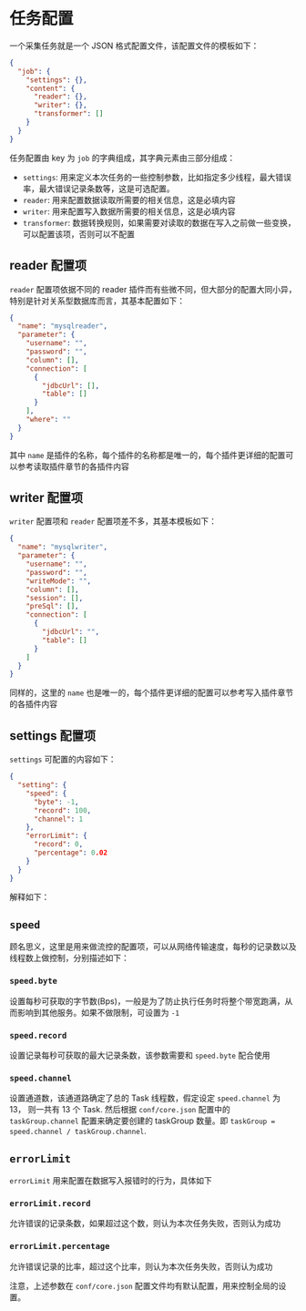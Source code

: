 # 任务配置

一个采集任务就是一个 JSON 格式配置文件，该配置文件的模板如下：

```json
{
  "job": {
    "settings": {},
    "content": {
      "reader": {},
      "writer": {},
      "transformer": []
    }
  }
}
```

任务配置由 key 为 `job` 的字典组成，其字典元素由三部分组成：

- `settings`:  用来定义本次任务的一些控制参数，比如指定多少线程，最大错误率，最大错误记录条数等，这是可选配置。
- `reader`: 用来配置数据读取所需要的相关信息，这是必填内容
- `writer`: 用来配置写入数据所需要的相关信息，这是必填内容
- `transformer`: 数据转换规则，如果需要对读取的数据在写入之前做一些变换，可以配置该项，否则可以不配置

## reader 配置项

`reader` 配置项依据不同的 reader 插件而有些微不同，但大部分的配置大同小异，特别是针对关系型数据库而言，其基本配置如下：

```json
{
  "name": "mysqlreader",
  "parameter": {
    "username": "",
    "password": "",
    "column": [],
    "connection": [
      {
        "jdbcUrl": [],
        "table": []
      }
    ],
    "where": ""
  }
}
```

其中 `name` 是插件的名称，每个插件的名称都是唯一的，每个插件更详细的配置可以参考读取插件章节的各插件内容

## writer 配置项

`writer` 配置项和 `reader` 配置项差不多，其基本模板如下：

```json
{
  "name": "mysqlwriter",
  "parameter": {
    "username": "",
    "password": "",
    "writeMode": "",
    "column": [],
    "session": [],
    "preSql": [],
    "connection": [
      {
        "jdbcUrl": "",
        "table": []
      }
    ]
  }
}
```

同样的，这里的 `name` 也是唯一的，每个插件更详细的配置可以参考写入插件章节的各插件内容

## settings 配置项

`settings` 可配置的内容如下：

```json
{
  "setting": {
    "speed": {
      "byte": -1,
      "record": 100,
      "channel": 1
    },
    "errorLimit": {
      "record": 0,
      "percentage": 0.02
    }
  }
}
```

解释如下：

## `speed`

顾名思义，这里是用来做流控的配置项，可以从网络传输速度，每秒的记录数以及线程数上做控制，分别描述如下：

### `speed.byte`

设置每秒可获取的字节数(Bps)，一般是为了防止执行任务时将整个带宽跑满，从而影响到其他服务。如果不做限制，可设置为  `-1`

### `speed.record`

设置记录每秒可获取的最大记录条数，该参数需要和 `speed.byte` 配合使用

### `speed.channel`

设置通道数，该通道路确定了总的 Task 线程数，假定设定 `speed.channel` 为 13， 则一共有 13 个 Task.
然后根据 `conf/core.json` 配置中的 `taskGroup.channel` 配置来确定要创建的 taskGroup 数量。即 `taskGroup = speed.channel / taskGroup.channel`.

## `errorLimit`

`errorLimit` 用来配置在数据写入报错时的行为，具体如下

### `errorLimit.record`

允许错误的记录条数，如果超过这个数，则认为本次任务失败，否则认为成功

### `errorLimit.percentage`

允许错误记录的比率，超过这个比率，则认为本次任务失败，否则认为成功

注意，上述参数在 `conf/core.json` 配置文件均有默认配置，用来控制全局的设置。
